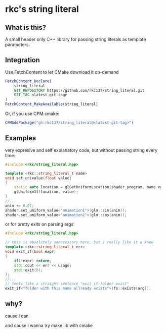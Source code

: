 # rkc's string literal

## What is this?
A small header only C++ library for passing string literals as template parameters.

## Integration
Use FetchContent to let CMake download it on-demand
```CMake
FetchContent_Declare(
    string_literal
    GIT_REPOSITORY https://github.com/rkc137/string_literal.git
    GIT_TAG <latest-git-tag>
)
FetchContent_MakeAvailable(string_literal)
```
Or, if you use CPM.cmake:
```CMake
CPMAddPackage("gh:rkc137/string_literal@<latest-git-tag>")
```
## Examples
very expresive and self explanatory code, but without passing string every time:
```c++
#include <rkc/string_literal.hpp>

template <rkc::string_literal_t name>
void set_univalue(float value)
{
    static auto location = glGetUniformLocation(shader_program, name.value); 
    glUniform1f(location, value);
}
//...
anim += 0.01;
shader.set_uniform_value<"animation1">(glm::sin(anim));
shader.set_uniform_value<"animation2">(glm::cos(anim));
```
or for pretty exits on parsing args:
```c++
#include <rkc/string_literal.hpp>

// this is absolutely unnecessary here, but i really like it u know
template <rkc::string_literal_t err>
void exit_if(bool expr)
{
    if(!expr) return; 
    std::cout << err << usage;
    std::exit(0);
};
//...
// feels like a straight sentence "exit if folder exist"
exit_if<"folder with this name allready exists">(fs::exists(arg));
```

## why?
cause i can


and cause i wanna try make lib with cmake
